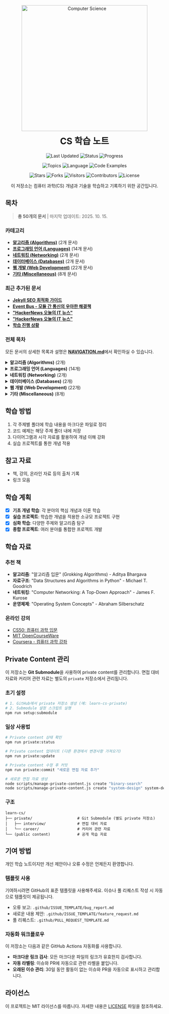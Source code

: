 <div align="center">
<img src="https://media.giphy.com/media/v1.Y2lkPTc5MGI3NjExcDFtbXJsZXJtMGdkZXZpbmVoNnRtdGNnNjJvZHVxdGVvZnRqcTNvZCZlcD12MV9pbnRlcm5hbF9naWZfYnlfaWQmY3Q9Zw/f3iwJFOVOwuy7K6FFw/giphy.gif" width="400" alt="Computer Science">
<h1 align="center" style="margin: 10px 0 20px">CS 학습 노트</h1>
</div>


<div align="center">

<!-- 프로젝트 상태 -->
![Last Updated](https://img.shields.io/badge/최종%20업데이트-2025/10/10-black)
![Status](https://img.shields.io/badge/상태-진행%20중-success)
![Progress](https://img.shields.io/badge/학습진행도-1%25-yellow)

<!-- 콘텐츠 정보 -->
![Topics](https://img.shields.io/badge/주제-6개-brightgreen)
![Language](https://img.shields.io/badge/언어-한국어-orange)
![Code Examples](https://img.shields.io/badge/코드예제-포함-informational)

<!-- 저장소 통계 -->
![Stars](https://img.shields.io/github/stars/lledellebell/learn-cs)
![Forks](https://img.shields.io/github/forks/lledellebell/learn-cs)
![Visitors](https://visitor-badge.laobi.icu/badge?page_id=b.learn-cs)
![Contributors](https://img.shields.io/badge/기여자-1명-blueviolet)
![License](https://img.shields.io/badge/라이선스-MIT-lightgrey)

</div>

<div align="center">
<p>이 저장소는 컴퓨터 과학(CS) 개념과 기술을 학습하고 기록하기 위한 공간입니다.</p>
</div>

<!-- NAVIGATION_START -->

## 목차

> **총 50개의 문서** | 마지막 업데이트: 2025. 10. 15.

### 카테고리

- **[알고리즘 (Algorithms)](#algorithms)** (2개 문서)
- **[프로그래밍 언어 (Languages)](#languages)** (14개 문서)
- **[네트워킹 (Networking)](#networking)** (2개 문서)
- **[데이터베이스 (Databases)](#databases)** (2개 문서)
- **[웹 개발 (Web Development)](#webdevelopment)** (22개 문서)
- **[기타 (Miscellaneous)](#misc)** (8개 문서)

### 최근 추가된 문서

- **[Jekyll SEO 최적화 가이드](/web-development/guides/seo-optimization.md)**
- **[Event Bus - 모듈 간 통신의 우아한 해결책](/web-development/patterns/event-bus.md)**
- **["HackerNews 오늘의 IT 뉴스"](/tech-news/2025-10-15-hackernews-top-stories.md)**
- **["HackerNews 오늘의 IT 뉴스"](/tech-news/latest.md)**
- **[학습 진행 상황](/learning-progress.md)**

### 전체 목차

모든 문서의 상세한 목록과 설명은 <u><b>[NAVIGATION.md](./NAVIGATION.md)</b></u>에서 확인하실 수 있습니다.

<details>
<summary><strong>알고리즘 (Algorithms)</strong> (2개)</summary>

- [알고리즘](/algorithms/index.md)
- [메모이제이션(Memoization)](/algorithms/memoization-optimization-technique.md)

</details>

<details>
<summary><strong>프로그래밍 언어 (Languages)</strong> (14개)</summary>

- [프로그래밍 언어](/languages/index.md)
- [`bind()` 메소드 - this가 사라지는 문제를 해결하는 마법](/languages/javascript/bind.md)
- [Callback - JavaScript 비동기의 시작점](/languages/javascript/callback.md)
- [Factory Pattern - 객체를 만드는 똑똑한 방법](/languages/javascript/factory_pattern.md)
- [`forEach` vs `reduce`](/languages/javascript/foreach-vs-reduce-functional-programming.md)
- [인스턴스 (Instance)](/languages/javascript/instance.md)
- [JavaScript의 Mutation vs Non-Mutation 심화](/languages/javascript/mutation-vs-non-mutation-examples.md)
- [JavaScript에서 Mutation vs Non-Mutation](/languages/javascript/mutation-vs-non-mutation.md)
- [JavaScript 네이밍 컨벤션: Public vs Private](/languages/javascript/naming-conventions.md)
- [Prototype - JavaScript의 숨은 마법을 이해하기](/languages/javascript/prototype.md)
- ... 그 외 4개 문서

</details>

<details>
<summary><strong>네트워킹 (Networking)</strong> (2개)</summary>

- [HTTP 인증 방법 완벽 가이드](/networking/http/http_authentication_methods.md)
- [네트워킹](/networking/index.md)

</details>

<details>
<summary><strong>데이터베이스 (Databases)</strong> (2개)</summary>

- [데이터베이스](/databases/index.md)
- [Prisma ORM 가이드](/databases/prisma-orm-guide.md)

</details>

<details>
<summary><strong>웹 개발 (Web Development)</strong> (22개)</summary>

- [웹폰트 최적화 완전 가이드: 다운로드부터 배포까지](/web-development/frontend/css/font-optimization-preload-fout.md)
- [CSS Mask Composite](/web-development/frontend/css/mask-composite.md)
- [반응형 디자인의 필수 도구, object-fit과 object-position 완벽 가이드](/web-development/frontend/css/object-position_&_object-fit.md)
- [CSS 성능 최적화 - 렌더링 차단에서 비동기 로딩까지](/web-development/frontend/css/preload-css-async-loading.md)
- [Custom Hooks 가이드 (React 공식 문서 기반)](/web-development/frontend/react/hooks/custom-hooks-deep-dive.md)
- [`useMemo`를 활용한 성능 최적화](/web-development/frontend/react/optimization/react-usememo-optimization.md)
- [Header 컴포넌트에서 Compound/Composite 패턴을 사용하지 않는 이유](/web-development/frontend/react/pattern.md)
- [Composite Pattern](/web-development/frontend/react/patterns/composite-pattern.md)
- [Compound Pattern](/web-development/frontend/react/patterns/compound-pattern.md)
- [Configuration over Composition Pattern](/web-development/frontend/react/patterns/configuration-over-composition.md)
- ... 그 외 12개 문서

</details>

<details>
<summary><strong>기타 (Miscellaneous)</strong> (8개)</summary>

- [Jekyll 로컬 개발 가이드](/JEKYLL_SETUP.md)
- [저작권 및 이용 정책](/copyright.md)
- [Learn CS](/index.md)
- [학습 진행 상황](/learning-progress.md)
- ["HackerNews 오늘의 IT 뉴스"](/tech-news/2025-10-13-hackernews-top-stories.md)
- ["HackerNews 오늘의 IT 뉴스"](/tech-news/2025-10-14-hackernews-top-stories.md)
- ["HackerNews 오늘의 IT 뉴스"](/tech-news/2025-10-15-hackernews-top-stories.md)
- ["HackerNews 오늘의 IT 뉴스"](/tech-news/latest.md)

</details>

<!-- NAVIGATION_END -->

## 학습 방법

1. 각 주제별 폴더에 학습 내용을 마크다운 파일로 정리
2. 코드 예제는 해당 주제 폴더 내에 저장
3. 다이어그램과 시각 자료를 활용하여 개념 이해 강화
4. 실습 프로젝트를 통한 개념 적용

## 참고 자료

- 책, 강의, 온라인 자료 등의 출처 기록
- 링크 모음

## 학습 계획

- [x] **기초 개념 학습**: 각 분야의 핵심 개념과 이론 학습
- [x] **실습 프로젝트**: 학습한 개념을 적용한 소규모 프로젝트 구현
- [x] **심화 학습**: 다양한 주제와 알고리즘 탐구
- [x] **종합 프로젝트**: 여러 분야를 통합한 프로젝트 개발

## 학습 자료

### 추천 책

- **알고리즘**: "알고리즘 입문" (Grokking Algorithms) - Aditya Bhargava
- **자료구조**: "Data Structures and Algorithms in Python" - Michael T. Goodrich
- **네트워킹**: "Computer Networking: A Top-Down Approach" - James F. Kurose
- **운영체제**: "Operating System Concepts" - Abraham Silberschatz

### 온라인 강의

- [CS50: 컴퓨터 과학 입문](https://cs50.harvard.edu/)
- [MIT OpenCourseWare](https://ocw.mit.edu/)
- [Coursera - 컴퓨터 과학 강좌](https://www.coursera.org/browse/computer-science)

## Private Content 관리

이 저장소는 **Git Submodule**을 사용하여 private content를 관리합니다. 면접 대비 자료와 커리어 관련 자료는 별도의 `private` 저장소에서 관리됩니다.

### 초기 설정

```bash
# 1. GitHub에서 private 저장소 생성 (예: learn-cs-private)
# 2. Submodule 설정 스크립트 실행
npm run setup:submodule
```

### 일상 사용법

```bash
# Private content 상태 확인
npm run private:status

# Private content 업데이트 (다른 환경에서 변경사항 가져오기)
npm run private:update

# Private content 수정 후 커밋
npm run private:commit "새로운 면접 자료 추가"

# 새로운 면접 자료 생성
node scripts/manage-private-content.js create "binary-search"
node scripts/manage-private-content.js create "system-design" system-design
```

### 구조

```
learn-cs/
├── private/                    # Git Submodule (별도 private 저장소)
│   ├── interview/              # 면접 대비 자료
│   └── career/                 # 커리어 관련 자료
└── (public content)            # 공개 학습 자료
```

## 기여 방법

개인 학습 노트이지만 개선 제안이나 오류 수정은 언제든지 환영합니다.

### 템플릿 사용

기여하시려면 GitHub의 표준 템플릿을 사용해주세요. 이슈나 풀 리퀘스트 작성 시 자동으로 템플릿이 제공됩니다.

- 오류 보고: `.github/ISSUE_TEMPLATE/bug_report.md`
- 새로운 내용 제안: `.github/ISSUE_TEMPLATE/feature_request.md`
- 풀 리퀘스트: `.github/PULL_REQUEST_TEMPLATE.md`

### 자동화 워크플로우

이 저장소는 다음과 같은 GitHub Actions 자동화를 사용합니다.

- **마크다운 링크 검사**: 모든 마크다운 파일의 링크가 유효한지 검사합니다.
- **자동 라벨링**: 이슈와 PR에 자동으로 관련 라벨을 붙입니다.
- **오래된 이슈 관리**: 30일 동안 활동이 없는 이슈와 PR을 자동으로 표시하고 관리합니다.

## 라이선스

이 프로젝트는 MIT 라이선스를 따릅니다. 자세한 내용은 [LICENSE](LICENSE) 파일을 참조하세요.
